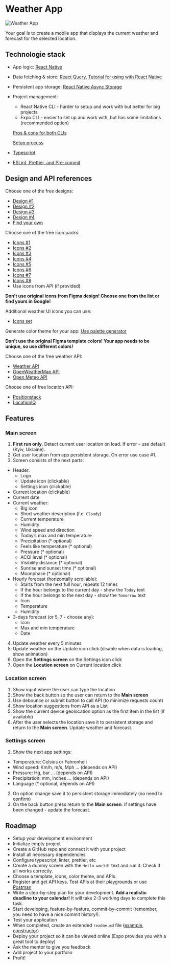 # Weather App

![Weather App](https://colorfully.eu/wp-content/uploads/2012/06/weather-forecast-facebook-cover.jpg)

Your goal is to create a mobile app that displays the current weather and forecast for the selected location.

## Technologie stack

- App logic: [React Native](https://reactnative.dev/)
- Data fetching & store: [React Query](https://react-query-v3.tanstack.com/), [Tutorial for using with React Native](https://blog.logrocket.com/react-query-state-management-react-native/)
- Persistent app storage: [React Native Async Storage](https://github.com/react-native-async-storage/async-storage)
- Project management:
  - React Native CLI - harder to setup and work with but better for big projects
  - Expo CLI - easier to set up and work with, but has some limitations (recommended option)
  
  [Pros & cons for both CLIs](https://levelup.gitconnected.com/react-native-cli-vs-expo-cli-which-one-do-i-choose-bdf02ea457bf)
  
  [Setup process](https://reactnative.dev/docs/environment-setup)
- [Typescript](https://docs.expo.dev/guides/typescript/)
- [ESLint, Prettier, and Pre-commit](https://dev-yakuza.posstree.com/en/react-native/eslint-prettier-husky-lint-staged/)

## Design and API references

Choose one of the free designs:
- [Design #1](https://www.figma.com/file/Aek8A3M8n7eE2jHMQRM4I4/Weather-App-(Uplabs))
- [Design #2](https://www.figma.com/file/GkAQzGJz7htZbeDXflaxln/Weather-App-(Community))
- [Design #3](https://www.figma.com/file/gT7RpnSY3Sd1LMOVn0mJ0M/Weather-Mobile-App-Design-(Community))
- [Design #4](https://uifresh.net/product/weather-forecast-app-ui-template/)
- [Find your own](https://www.google.com/search?q=figma+weather+app+template&source=lnms&tbm=isch&sa=X&ved=2ahUKEwiz-YHAza38AhVE6CoKHRD8BXUQ_AUoAXoECAEQAw&biw=1920&bih=1001&dpr=1)

Choose one of the free icon packs:
- [Icons #1](https://www.figma.com/file/bulpuHDnPD5GswA7FJgFa1/Weather-Iconset-Frosted-Glass-(Community))
- [Icons #2](https://www.figma.com/file/bLzxGXN9VIz2TQTQB06icM/Weather-icons-(Community))
- [Icons #3](https://www.figma.com/file/VpBA1whOlRtlwHbBkTjpag/Weather-API-Icons-(Community))
- [Icons #4](https://www.figma.com/file/4uahxsgbkXQ2DkLf5jUumt/Degry-Weather-Iconset-(Community))
- [Icons #5](https://www.figma.com/file/UmfL946shSrO3CeJTDu9Va/Weather-Icons---Community-(Community))
- [Icons #6](https://www.figma.com/file/d8tbHTVnbXgaYKqg4UgNhV/Eggciting-Weather-Icons-(Community))
- [Icons #7](https://www.figma.com/file/3stZDcQI19qwLm3kn5YlT1/Weather-Icons-%7C-Flat-%26-Outline-(Community))
- [Icons #8](https://www.figma.com/file/b5ETUPfCLWXekcSeY9MviX/QWeather-Icon-(Community))
- Use icons from API (if provided)

**Don't use original icons from Figma design! Choose one from the list or find yours in Google!**

Additional weather UI icons you can use:
- [Icons set](https://www.figma.com/file/2iWHpUoPS0Cz5EDmjlTeDZ/IconWrap---Weather-%E2%9B%85-(Community)-(Community)-(Community)?node-id=0%3A1&t=GlUnN1gX2dHNcrq2-0)

Generate color theme for your app: [Use palette generator](https://coolors.co/generate)

**Don't use the original Figma template colors! Your app needs to be unique, so use different colors!**

Choose one of the free weather API:

- [Weather API](https://www.weatherapi.com/)
- [OpenWeatherMap API](https://openweathermap.org/)
- [Open Meteo API](https://open-meteo.com/)

Choose one of free location API:

- [Positionstack](https://positionstack.com/)
- [LocationIQ](https://locationiq.com/)

## Features

### Main screen

1. **First run only**. Detect current user location on load. If error - use default (Kyiv, Ukraine).
2. Get user location from app persistent storage. On error use case #1.
3. Screen consists of the next parts:
  - Header:
    - Logo
    - Update icon (clickable)
    - Settings icon (clickable)
  - Current location (clickable)
  - Current date
  - Current weather:
    - Big icon
    - Short weather description (f.e. `Cloudy`)
    - Current temperature
    - Humidity
    - Wind speed and direction
    - Today’s max and min temperature
    - Precipitation (* optional)
    - Feels like temperature (* optional)
    - Pressure (* optional)
    - ACQI level (* optional)
    - Visibility distance (* optional)
    - Sunrise and sunset time (* optional)
    - Moonphase (* optional)
  - Hourly forecast (horizontally scrollable):
    - Starts from the next full hour, repeats 12 times
    - If the hour belongs to the current day - show the `Today` text
    - If the hour belongs to the next day - show the `Tomorrow` text
    - Icon
    - Temperature
    - Humidity
  - 3-days forecast (or 5, 7 - choose any):
    - Icon
    - Max and min temperature
    - Date
4. Update weather every 5 minutes
5. Update weather on the Update icon click (disable when data is loading, show animation)
6. Open the **Settings screen** on the Settings icon click
7. Open the **Location screen** on Current location click

### Location screen

1. Show input where the user can type the location
2. Show the back button so the user can return to the **Main screen**
3. Use debounce or submit button to call API (to minimize requests count)
4. Show location suggestions from API as a List
5. Show the current device geolocation option as the first item in the list (if available)
6. After the user selects the location save it to persistent storage and return to the **Main screen**. Update weather and forecast.

### Settings screen

1. Show the next app settings:
  - Temperature: Celsius or Fahrenheit
  - Wind speed: Km/h, m/s, Mph ... (depends on API)
  - Pressure: Hg, bar ... (depends on API)
  - Precipitation: mm, inches ... (depends on API)
  - Language (* optional, depends on API)
2. On option change save it to persistent storage immediately (no need to confirm)
3. On the back button press return to the **Main screen**. If settings have been changed - update the forecast.

## Roadmap

- Setup your development environment
- Initialize empty project
- Create a GitHub repo and connect it with your project
- Install all necessary dependencies
- Configure typescript, linter, prettier, etc
- Create a dummy screen with the `Hello world!` text and run it. Check if all works correctly.
- Choose a template, icons, color theme, and APIs.
- Register and get API keys. Test APIs at their playgrounds or use [Postman](https://www.postman.com/)
- Write a step-by-step plan for your development. **Add a realistic deadline to your calendar!** It will take 2-3 working days to complete this task.
- Start developing, feature-by-feature, commit-by-commit (remember, you need to have a nice commit history!).
- Test your application
- When completed, create an extended `readme.md` file ([example](https://gist.github.com/solaryasha/0fb46a864b490afd618f2c4751a65041), [constructor](https://readme.so/))
- Deploy your project so it can be viewed online (Expo provides you with a great tool to deploy)
- Ask the mentor to give you feedback
- Add project to your portfolio
- Profit!
